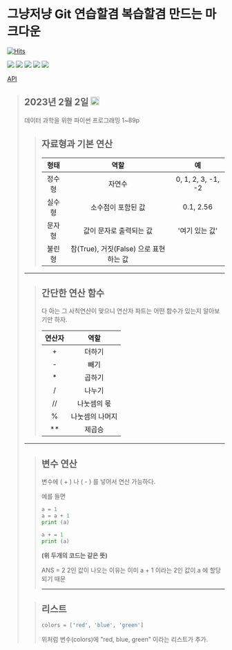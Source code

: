
# 그냥저냥 Git 연습할겸 복습할겸 만드는 마크다운

[![Hits](https://hits.seeyoufarm.com/api/count/incr/badge.svg?url=https%3A%2F%2Fgithub.com%2FSHINSUNGH%2FPython_for_study&count_bg=%23255694&title_bg=%23555555&icon=python.svg&icon_color=%23479768&title=Welcome_for_students&edge_flat=false)](https://hits.seeyoufarm.com)





<img src="https://img.shields.io/badge/PyTorch-EE4C2C?style=for-the-badge&logo=PyTorch&logoColor=white">       <img src="https://img.shields.io/badge/Python-3776AB?style=for-the-badge&logo=Python&logoColor=white">       <img src="https://img.shields.io/badge/mysql-4479A1?style=for-the-badge&logo=mysql&logoColor=white">       <img src="https://img.shields.io/badge/github-181717?style=for-the-badge&logo=github&logoColor=white">       <img src="https://img.shields.io/badge/git-F05032?style=for-the-badge&logo=git&logoColor=white">

[API](https://docs.python.org/ko/3.9/library/index.html)


>## 2023년 2월 2일  <img src="https://user-images.githubusercontent.com/123719167/216298746-85f9442b-f58e-4327-ae90-52c34d78dd6b.png" width="20" height="20"/>
>
> 데이터 과학을 위한 파이썬 프로그래밍 1~89p  
>
>   > ## 자료형과 기본 연산
>   >
>   >|형태|역할|예|
>   >|:----:|:------------:|:-------:|
>   >|정수형|자연수|0, 1, 2, 3, -1, -2|
>   >|실수형|소수점이 포함된 값|0.1, 2.56|
>   >|문자형|값이 문자로 출력되는 값|'여기 있는 값'|
>   >|불린형|참(True), 거짓(False) 으로 표현하는 값||
>   >
>
>    ***
>
>   > ## 간단한 연산 함수
>   >
>   >  다 아는 그 사칙연산이 맞으니
>   >  연산자 파트는 어떤 함수가 있는지 알아보기만 하자.
>   >
>   >  |연산자|역할|
>   >  |:----:|:-------:|
>   >  |+|더하기|
>   >  |-|빼기|
>   >  |*|곱하기|
>   >  |/|나누기|
>   >  |//|나눗셈의 몫|
>   >  |%|나눗셈의 나머지|
>   >  |**|제곱승|
>   > 
>
>   ***
>
>   > ## 변수 연산
>   >
>   >  변수에 ( + ) 나 ( - ) 를 넣어서 연산 가능하다.
>   >
>   >  예를 들면
>   >
>   >```python
>   >a = 1
>   >a = a + 1
>   >print (a)
>   >```
>   >
>   >```python
>   >a + = 1
>   >print (a)
>   >```
>   > **(위 두개의 코드는 같은 뜻)**
>   >
>   > ANS = 2
>   >  2인 값이 나오는 이유는
>   >  이미 a + 1 이라는 2인 값이 a 에 할당되기 때문
>   > *** 
>
>   > ## 리스트
>   > ```python
>   > colors = ['red', 'blue', 'green']
>   > 
>   > ```
>   > 위처럼 변수(colors)에 "red, blue, green" 이라는 리스트가 추가.
>   > 